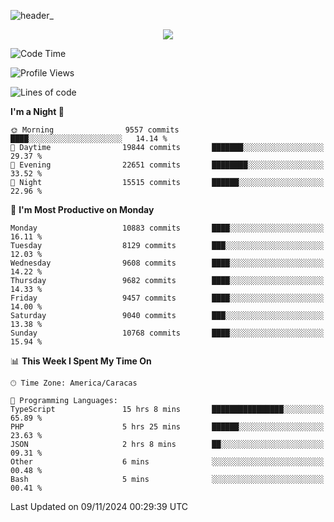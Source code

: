 ![header_](https://github.com/user-attachments/assets/4010d822-ccdc-4198-b608-18c773338d18)


<p align="center">
  <a href="http://www.github.com/thevacs">
    <img src="https://github-readme-streak-stats.herokuapp.com/?user=thevacs&stroke=ffffff&background=1c1917&ring=0891b2&fire=0891b2&currStreakNum=ffffff&currStreakLabel=0891b2&sideNums=ffffff&sideLabels=ffffff&dates=ffffff&hide_border=true" />
  </a>
</p>

<!--START_SECTION:waka-->
![Code Time](http://img.shields.io/badge/Code%20Time-3%2C049%20hrs%2047%20mins-blue)

![Profile Views](http://img.shields.io/badge/Profile%20Views-1-blue)

![Lines of code](https://img.shields.io/badge/From%20Hello%20World%20I%27ve%20Written-9.8%20million%20lines%20of%20code-blue)

**I'm a Night 🦉** 

```text
🌞 Morning                9557 commits        ████░░░░░░░░░░░░░░░░░░░░░   14.14 % 
🌆 Daytime                19844 commits       ███████░░░░░░░░░░░░░░░░░░   29.37 % 
🌃 Evening                22651 commits       ████████░░░░░░░░░░░░░░░░░   33.52 % 
🌙 Night                  15515 commits       ██████░░░░░░░░░░░░░░░░░░░   22.96 % 
```
📅 **I'm Most Productive on Monday** 

```text
Monday                   10883 commits       ████░░░░░░░░░░░░░░░░░░░░░   16.11 % 
Tuesday                  8129 commits        ███░░░░░░░░░░░░░░░░░░░░░░   12.03 % 
Wednesday                9608 commits        ████░░░░░░░░░░░░░░░░░░░░░   14.22 % 
Thursday                 9682 commits        ████░░░░░░░░░░░░░░░░░░░░░   14.33 % 
Friday                   9457 commits        ████░░░░░░░░░░░░░░░░░░░░░   14.00 % 
Saturday                 9040 commits        ███░░░░░░░░░░░░░░░░░░░░░░   13.38 % 
Sunday                   10768 commits       ████░░░░░░░░░░░░░░░░░░░░░   15.94 % 
```


📊 **This Week I Spent My Time On** 

```text
🕑︎ Time Zone: America/Caracas

💬 Programming Languages: 
TypeScript               15 hrs 8 mins       ████████████████░░░░░░░░░   65.89 % 
PHP                      5 hrs 25 mins       ██████░░░░░░░░░░░░░░░░░░░   23.63 % 
JSON                     2 hrs 8 mins        ██░░░░░░░░░░░░░░░░░░░░░░░   09.31 % 
Other                    6 mins              ░░░░░░░░░░░░░░░░░░░░░░░░░   00.48 % 
Bash                     5 mins              ░░░░░░░░░░░░░░░░░░░░░░░░░   00.41 % 
```


 Last Updated on 09/11/2024 00:29:39 UTC
<!--END_SECTION:waka-->
